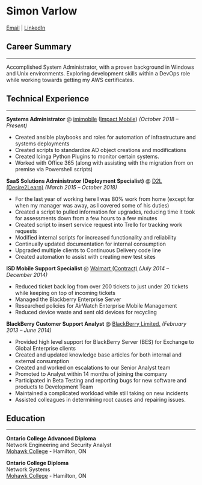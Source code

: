 # Simon Varlow

[Email](amilto:svarlow@live.ca) | [LinkedIn](https://www.linkedin.com/in/simon-varlow/)

## Career Summary

---

Accomplished System Administrator, with a proven background in Windows and Unix environments. Exploring development skills within a DevOps role while working towards getting my AWS certificates.

## Technical Experience

---

**Systems Administrator** @
[imimobile](https://imimobile.com/) ([Impact Mobile](http://www.impactmobile.com/))
_(October 2018 – Present)_

- Created ansible playbooks and roles for automation of infrastructure and systems deployments
- Created scripts to standardize AD object creations and modifications
- Created Icinga Python Plugins to monitor certain systems.
- Worked with Office 365 (along with assisting with the migration from on premise via Powershell scripts)

**SaaS Solutions Administrator (Deployment Specialist)** @
[D2L (Desire2Learn)](https://www.d2l.com/)
_(March 2015 – October 2018)_

- For the last year of working here I was 80% work from home (except for when my manager was away, as I covered some of his duties)
- Created a script to pulled information for upgrades, reducing time it took for assessments down from a few hours to a few minutes
- Created script to insert service request into Trello for tracking work requests
- Modified internal scripts for increased functionality and reliability
- Continually updated documentation for internal consumption
- Upgraded multiple clients to Continuous Delivery code line
- Created automation to assist with creating new test sites

**ISD Mobile Support Specialist** @
[Walmart (Contract)](https://www.walmart.ca/en)
_(July 2014 – December 2014)_

- Reduced ticket back log from over 200 tickets to just under 20 tickets while keeping on top of incoming tickets
- Managed the Blackberry Enterprise Server
- Researched policies for AirWatch Enterprise Mobile Management
- Reduced device waste and sent old devices for recycling

**BlackBerry Customer Support Analyst** @
[BlackBerry Limited.](https://www.blackberry.com/us/en)
_(February 2013 – June 2014)_

- Provided high level support for BlackBerry Server (BES) for Exchange to Global Enterprise clients
- Created and updated knowledge base articles for both internal and external consumption
- Created and worked on escalations to our Senior Analyst team
- Promoted to Analyst within 14 months of joining the company
- Participated in Beta Testing and reporting bugs for new software and products to Development Team
- Maintained a complicated workload while still taking on new incidents
- Assisted colleagues in determining root causes and repairing issues.

## Education

---

**Ontario College Advanced Diploma**  
Network Engineering and Security Analyst  
[Mohawk College](https://www.mohawkcollege.ca/) - Hamilton, ON

**Ontario College Diploma**  
Network Systems  
[Mohawk College](https://www.mohawkcollege.ca/) - Hamilton, ON
